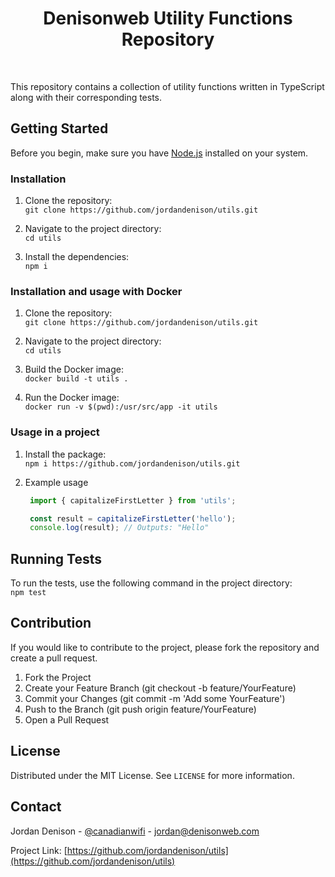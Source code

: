 <h1 align="center">Denisonweb Utility Functions Repository</h1>

<br>

This repository contains a collection of utility functions written in TypeScript along with their corresponding tests.

## Getting Started

Before you begin, make sure you have [Node.js](https://nodejs.org/) installed on your system.

### Installation

1. Clone the repository:  
  ```git clone https://github.com/jordandenison/utils.git```

2. Navigate to the project directory:  
   ```cd utils```

3. Install the dependencies:  
   ```npm i```

### Installation and usage with Docker

1. Clone the repository:  
  ```git clone https://github.com/jordandenison/utils.git```

2. Navigate to the project directory:  
   ```cd utils```

3. Build the Docker image:  
   ```docker build -t utils .```

4. Run the Docker image:  
   ```docker run -v $(pwd):/usr/src/app -it utils```

### Usage in a project

1. Install the package:  
  ```npm i https://github.com/jordandenison/utils.git```

2. Example usage  
   ```javascript
    import { capitalizeFirstLetter } from 'utils';

    const result = capitalizeFirstLetter('hello');
    console.log(result); // Outputs: "Hello"
    ```

## Running Tests

To run the tests, use the following command in the project directory:  
```npm test```

## Contribution

If you would like to contribute to the project, please fork the repository and create a pull request.

1. Fork the Project
2. Create your Feature Branch (git checkout -b feature/YourFeature)
3. Commit your Changes (git commit -m 'Add some YourFeature')
4. Push to the Branch (git push origin feature/YourFeature)
5. Open a Pull Request

## License

Distributed under the MIT License. See `LICENSE` for more information.

## Contact

Jordan Denison - [@canadianwifi](https://twitter.com/canadianwifi) - jordan@denisonweb.com

Project Link: [https://github.com/jordandenison/utils](https://github.com/jordandenison/utils)
